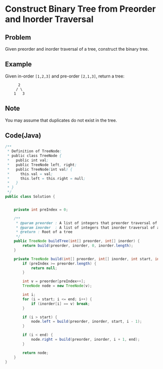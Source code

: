 # Construct Binary Tree from Preorder and Inorder Traversal

## Problem

Given preorder and inorder traversal of a tree, construct the binary tree.

## Example

Given in-order ```[1,2,3]``` and pre-order ```[2,1,3]```, return a tree:

```
      2
     / \
    1   3
```

## Note

You may assume that duplicates do not exist in the tree.

## Code(Java)

```java
/**
 * Definition of TreeNode:
 * public class TreeNode {
 *   public int val;
 *   public TreeNode left, right;
 *   public TreeNode(int val) {
 *     this.val = val;
 *     this.left = this.right = null;
 *   }
 * }
 */
public class Solution {


    private int preIndex = 0;

    /**
     * @param preorder : A list of integers that preorder traversal of a tree
     * @param inorder  : A list of integers that inorder traversal of a tree
     * @return : Root of a tree
     */
    public TreeNode buildTree(int[] preorder, int[] inorder) {
        return build(preorder, inorder, 0, inorder.length);
    }

    private TreeNode build(int[] preorder, int[] inorder, int start, int end) {
        if (preIndex >= preorder.length) {
            return null;
        }

        int v = preorder[preIndex++];
        TreeNode node = new TreeNode(v);

        int i;
        for (i = start; i <= end; i++) {
            if (inorder[i] == v) break;
        }

        if (i > start) {
            node.left = build(preorder, inorder, start, i - 1);
        }

        if (i < end) {
            node.right = build(preorder, inorder, i + 1, end);
        }

        return node;
    }
}
```
